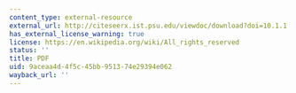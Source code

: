 ```yaml
---
content_type: external-resource
external_url: http://citeseerx.ist.psu.edu/viewdoc/download?doi=10.1.1.65.455&rep=rep1&type=pdf
has_external_license_warning: true
license: https://en.wikipedia.org/wiki/All_rights_reserved
status: ''
title: PDF
uid: 9aceaa4d-4f5c-45bb-9513-74e29394e062
wayback_url: ''
---
```

